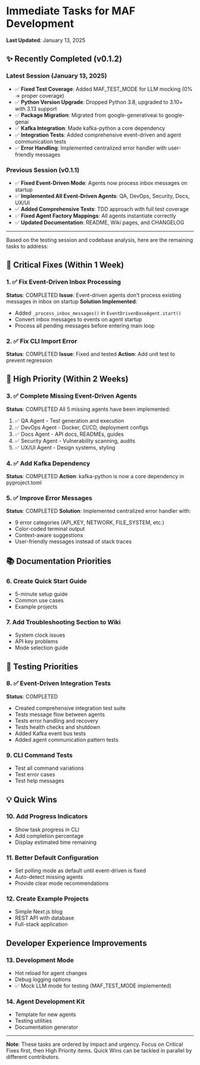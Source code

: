 # Immediate Tasks for MAF Development

**Last Updated**: January 13, 2025

## ✨ Recently Completed (v0.1.2)

### Latest Session (January 13, 2025)
- ✅ **Fixed Test Coverage**: Added MAF_TEST_MODE for LLM mocking (0% → proper coverage)
- ✅ **Python Version Upgrade**: Dropped Python 3.8, upgraded to 3.10+ with 3.13 support
- ✅ **Package Migration**: Migrated from google-generativeai to google-genai
- ✅ **Kafka Integration**: Made kafka-python a core dependency
- ✅ **Integration Tests**: Added comprehensive event-driven and agent communication tests
- ✅ **Error Handling**: Implemented centralized error handler with user-friendly messages

### Previous Session (v0.1.1)
- ✅ **Fixed Event-Driven Mode**: Agents now process inbox messages on startup
- ✅ **Implemented All Event-Driven Agents**: QA, DevOps, Security, Docs, UX/UI
- ✅ **Added Comprehensive Tests**: TDD approach with full test coverage
- ✅ **Fixed Agent Factory Mappings**: All agents instantiate correctly
- ✅ **Updated Documentation**: README, Wiki pages, and CHANGELOG

---

Based on the testing session and codebase analysis, here are the remaining tasks to address:

## 🚨 Critical Fixes (Within 1 Week)

### 1. ✅ Fix Event-Driven Inbox Processing
**Status**: COMPLETED
**Issue**: Event-driven agents don't process existing messages in inbox on startup
**Solution Implemented**: 
- Added `_process_inbox_messages()` in `EventDrivenBaseAgent.start()`
- Convert inbox messages to events on agent startup
- Process all pending messages before entering main loop

### 2. ✅ Fix CLI Import Error
**Status**: COMPLETED
**Issue**: Fixed and tested
**Action**: Add unit test to prevent regression

## 🔧 High Priority (Within 2 Weeks)

### 3. ✅ Complete Missing Event-Driven Agents
**Status**: COMPLETED
All 5 missing agents have been implemented:
1. ✅ QA Agent - Test generation and execution
2. ✅ DevOps Agent - Docker, CI/CD, deployment configs
3. ✅ Docs Agent - API docs, READMEs, guides
4. ✅ Security Agent - Vulnerability scanning, audits
5. ✅ UX/UI Agent - Design systems, styling

### 4. ✅ Add Kafka Dependency
**Status**: COMPLETED
**Action**: kafka-python is now a core dependency in pyproject.toml

### 5. ✅ Improve Error Messages
**Status**: COMPLETED
**Solution**: Implemented centralized error handler with:
- 9 error categories (API_KEY, NETWORK, FILE_SYSTEM, etc.)
- Color-coded terminal output
- Context-aware suggestions
- User-friendly messages instead of stack traces

## 📚 Documentation Priorities

### 6. Create Quick Start Guide
- 5-minute setup guide
- Common use cases
- Example projects

### 7. Add Troubleshooting Section to Wiki
- System clock issues
- API key problems
- Mode selection guide

## 🧪 Testing Priorities

### 8. ✅ Event-Driven Integration Tests
**Status**: COMPLETED
- Created comprehensive integration test suite
- Tests message flow between agents
- Tests error handling and recovery
- Tests health checks and shutdown
- Added Kafka event bus tests
- Added agent communication pattern tests

### 9. CLI Command Tests
- Test all command variations
- Test error cases
- Test help messages

## 💡 Quick Wins

### 10. Add Progress Indicators
- Show task progress in CLI
- Add completion percentage
- Display estimated time remaining

### 11. Better Default Configuration
- Set polling mode as default until event-driven is fixed
- Auto-detect missing agents
- Provide clear mode recommendations

### 12. Create Example Projects
- Simple Next.js blog
- REST API with database
- Full-stack application

## Developer Experience Improvements

### 13. Development Mode
- Hot reload for agent changes
- Debug logging options
- ✅ Mock LLM mode for testing (MAF_TEST_MODE implemented)

### 14. Agent Development Kit
- Template for new agents
- Testing utilities
- Documentation generator

---

**Note**: These tasks are ordered by impact and urgency. Focus on Critical Fixes first, then High Priority items. Quick Wins can be tackled in parallel by different contributors.